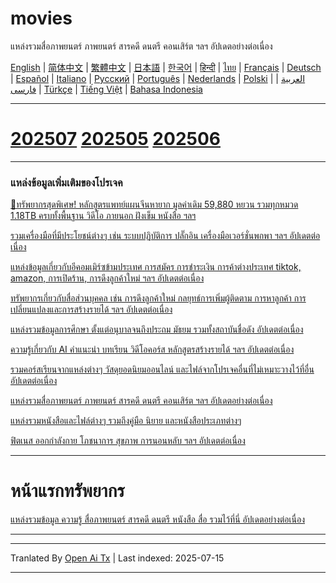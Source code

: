 # movies
แหล่งรวมสื่อภาพยนตร์ ภาพยนตร์ สารคดี ดนตรี คอนเสิร์ต ฯลฯ อัปเดตอย่างต่อเนื่อง

[English](https://openaitx.github.io/view.html?user=mswnlz&project=movies&lang=en) | [简体中文](https://openaitx.github.io/view.html?user=mswnlz&project=movies&lang=zh-CN) | [繁體中文](https://openaitx.github.io/view.html?user=mswnlz&project=movies&lang=zh-TW) | [日本語](https://openaitx.github.io/view.html?user=mswnlz&project=movies&lang=ja) | [한국어](https://openaitx.github.io/view.html?user=mswnlz&project=movies&lang=ko) | [हिन्दी](https://openaitx.github.io/view.html?user=mswnlz&project=movies&lang=hi) | [ไทย](https://openaitx.github.io/view.html?user=mswnlz&project=movies&lang=th) | [Français](https://openaitx.github.io/view.html?user=mswnlz&project=movies&lang=fr) | [Deutsch](https://openaitx.github.io/view.html?user=mswnlz&project=movies&lang=de) | [Español](https://openaitx.github.io/view.html?user=mswnlz&project=movies&lang=es) | [Italiano](https://openaitx.github.io/view.html?user=mswnlz&project=movies&lang=it) | [Русский](https://openaitx.github.io/view.html?user=mswnlz&project=movies&lang=ru) | [Português](https://openaitx.github.io/view.html?user=mswnlz&project=movies&lang=pt) | [Nederlands](https://openaitx.github.io/view.html?user=mswnlz&project=movies&lang=nl) | [Polski](https://openaitx.github.io/view.html?user=mswnlz&project=movies&lang=pl) | [العربية](https://openaitx.github.io/view.html?user=mswnlz&project=movies&lang=ar) | [فارسی](https://openaitx.github.io/view.html?user=mswnlz&project=movies&lang=fa) | [Türkçe](https://openaitx.github.io/view.html?user=mswnlz&project=movies&lang=tr) | [Tiếng Việt](https://openaitx.github.io/view.html?user=mswnlz&project=movies&lang=vi) | [Bahasa Indonesia](https://openaitx.github.io/view.html?user=mswnlz&project=movies&lang=id)








-------
# [202507](https://raw.githubusercontent.com/mswnlz/movies/main/202507.md) [202505](https://raw.githubusercontent.com/mswnlz/movies/main/202505.md) [202506](https://raw.githubusercontent.com/mswnlz/movies/main/202506.md)


---------------
### แหล่งข้อมูลเพิ่มเติมของโปรเจค

[🎁ทรัพยากรสุดพิเศษ! หลักสูตรแพทย์แผนจีนหายาก มูลค่าเดิม 59,880 หยวน รวมทุกหมวด 1.18TB ครบทั้งพื้นฐาน วิดีโอ ภายนอก ฝังเข็ม หนังสือ ฯลฯ](https://github.com/mswnlz/chinese-traditional)

[รวมเครื่องมือที่มีประโยชน์ต่างๆ เช่น ระบบปฏิบัติการ ปลั๊กอิน เครื่องมือเวอร์ชั่นพกพา ฯลฯ อัปเดตต่อเนื่อง](https://github.com/mswnlz/tools)


[แหล่งข้อมูลเกี่ยวกับอีคอมเมิร์ซข้ามประเทศ การสมัคร การชำระเงิน การค้าต่างประเทศ tiktok, amazon, การเปิดร้าน, การดึงลูกค้าใหม่ ฯลฯ อัปเดตต่อเนื่อง](https://github.com/mswnlz/cross-border)

[ทรัพยากรเกี่ยวกับสื่อส่วนบุคคล เช่น การดึงลูกค้าใหม่ กลยุทธ์การเพิ่มผู้ติดตาม การหาลูกค้า การเปลี่ยนแปลงและการสร้างรายได้ ฯลฯ อัปเดตต่อเนื่อง](https://github.com/mswnlz/self-media)

[ แหล่งรวมข้อมูลการศึกษา ตั้งแต่อนุบาลจนถึงประถม มัธยม รวมทั้งสถาบันชื่อดัง อัปเดตต่อเนื่อง](https://github.com/mswnlz/edu-knowlege)

[ความรู้เกี่ยวกับ AI คำแนะนำ บทเรียน วิดีโอคอร์ส หลักสูตรสร้างรายได้ ฯลฯ อัปเดตต่อเนื่อง](https://github.com/mswnlz/AIknowledge)

[รวมคอร์สเรียนจากแหล่งต่างๆ วัสดุยอดนิยมออนไลน์ และไฟล์จากโปรเจคอื่นที่ไม่เหมาะวางไว้ที่อื่น อัปเดตต่อเนื่อง](https://github.com/mswnlz/curriculum)

[แหล่งรวมสื่อภาพยนตร์ ภาพยนตร์ สารคดี ดนตรี คอนเสิร์ต ฯลฯ อัปเดตอย่างต่อเนื่อง](https://github.com/mswnlz/movies)

[แหล่งรวมหนังสือและไฟล์ต่างๆ รวมถึงคู่มือ นิยาย และหนังสือประเภทต่างๆ](https://github.com/mswnlz/book)

[ฟิตเนส ออกกำลังกาย โภชนาการ สุขภาพ การนอนหลับ ฯลฯ อัปเดตต่อเนื่อง](https://github.com/mswnlz/healthy)

---------------

# หน้าแรกทรัพยากร
[แหล่งรวมข้อมูล ความรู้ สื่อภาพยนตร์ สารคดี ดนตรี หนังสือ สื่อ รวมไว้ที่นี่ อัปเดตอย่างต่อเนื่อง](https://github.com/mswnlz)

---------------


---

Tranlated By [Open Ai Tx](https://github.com/OpenAiTx/OpenAiTx) | Last indexed: 2025-07-15

---
